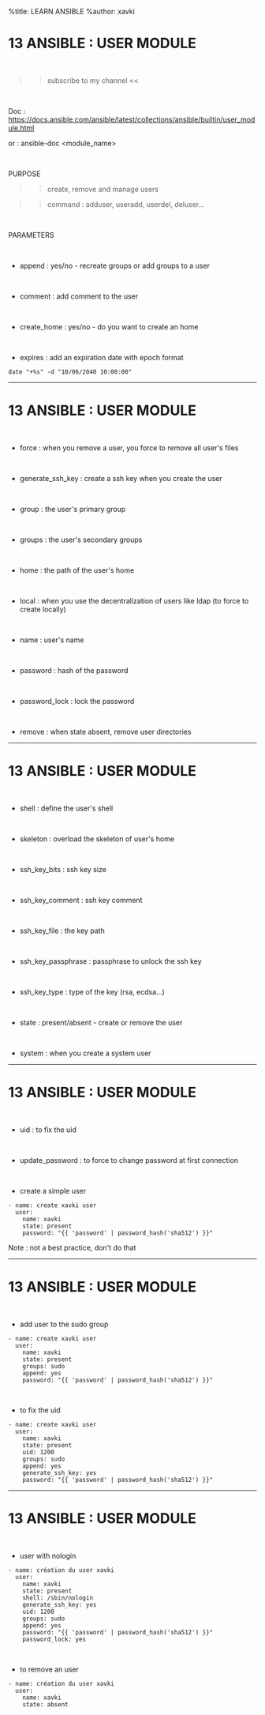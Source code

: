 %title: LEARN ANSIBLE
%author: xavki


# 13 ANSIBLE : USER MODULE

<br>

>> subscribe to my channel <<

<br>

Doc : https://docs.ansible.com/ansible/latest/collections/ansible/builtin/user_module.html

or : ansible-doc <module_name>

<br>

PURPOSE

>> create, remove and manage users

>> command : adduser, useradd, userdel, deluser...

<br>

PARAMETERS

<br>

* append : yes/no - recreate groups or add groups to a user

<br>

* comment : add comment to the user

<br>

* create_home : yes/no - do you want to create an home

<br>

* expires : add an expiration date with epoch format

```
date "+%s" -d "10/06/2040 10:00:00"
```

-----------------------------------------------------------------------------------------

# 13 ANSIBLE : USER MODULE


<br>

* force : when you remove a user, you force to remove all user's files

<br>

* generate_ssh_key : create a ssh key when you create the user

<br>

* group : the user's primary group

<br>

* groups : the user's secondary groups

<br>

* home : the path of the user's home

<br>

* local : when you use the decentralization of users like ldap (to force to create locally)

<br>

* name : user's name

<br>

* password : hash of the password

<br>

* password_lock : lock the password

<br>

* remove : when state absent, remove user directories

-----------------------------------------------------------------------------------------

# 13 ANSIBLE : USER MODULE

<br>

* shell : define the user's shell

<br>

* skeleton : overload the skeleton of user's home

<br>

* ssh_key_bits : ssh key size

<br>

* ssh_key_comment : ssh key comment

<br>

* ssh_key_file : the key path

<br>

* ssh_key_passphrase : passphrase to unlock the ssh key

<br>

* ssh_key_type : type of the key (rsa, ecdsa...)

<br>

* state : present/absent - create or remove the user

<br>

* system : when you create a system user

-----------------------------------------------------------------------------------------

# 13 ANSIBLE : USER MODULE

<br>

* uid : to fix the uid

<br>

* update_password : to force to change password at first connection

<br>

* create a simple user

```
- name: create xavki user
  user:
    name: xavki
    state: present
    password: "{{ 'password' | password_hash('sha512') }}"   
```

Note : not a best practice, don't do that

-----------------------------------------------------------------------------------------

# 13 ANSIBLE : USER MODULE

<br>

* add user to the sudo group

```
- name: create xavki user
  user:
    name: xavki
    state: present
    groups: sudo
    append: yes
    password: "{{ 'password' | password_hash('sha512') }}"   
```

<br>

* to fix the uid

```
- name: create xavki user
  user:
    name: xavki
    state: present
    uid: 1200
    groups: sudo
    append: yes
    generate_ssh_key: yes
    password: "{{ 'password' | password_hash('sha512') }}"
```

-----------------------------------------------------------------------------------------

# 13 ANSIBLE : USER MODULE

<br>

* user with nologin

```
- name: création du user xavki
  user:
    name: xavki
    state: present
    shell: /sbin/nologin
    generate_ssh_key: yes
    uid: 1200
    groups: sudo
    append: yes
    password: "{{ 'password' | password_hash('sha512') }}"
    password_lock: yes
```

<br>

* to remove an user

```
- name: création du user xavki
  user:
    name: xavki
    state: absent
```

